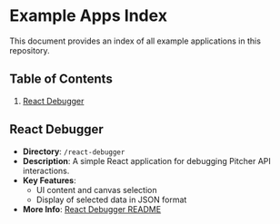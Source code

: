 # Example Apps Index

This document provides an index of all example applications in this repository.

## Table of Contents

1. [React Debugger](#react-debugger)


## React Debugger

- **Directory**: `/react-debugger`
- **Description**: A simple React application for debugging Pitcher API interactions.
- **Key Features**:
  - UI content and canvas selection
  - Display of selected data in JSON format
- **More Info**: [React Debugger README](/react-debugger)


